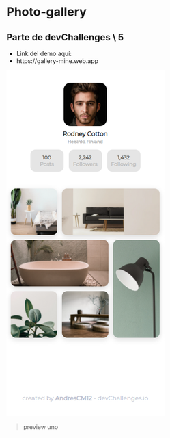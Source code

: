 # Photo-gallery
## Parte de devChallenges \\ 5
<ul>
<li>Link del demo aquí:</li>
<li>https://gallery-mine.web.app</li>
</ul>

![](https://github.com/AndresCM12/photo-gallery/blob/main/preview.png?raw=true?)
>preview uno
